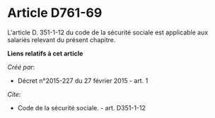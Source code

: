 # Article D761-69

L'article D. 351-1-12 du code de la sécurité sociale est applicable aux salariés relevant du présent chapitre.

**Liens relatifs à cet article**

_Créé par_:

  - Décret n°2015-227 du 27 février 2015 - art. 1

_Cite_:

  - Code de la sécurité sociale. - art. D351-1-12
